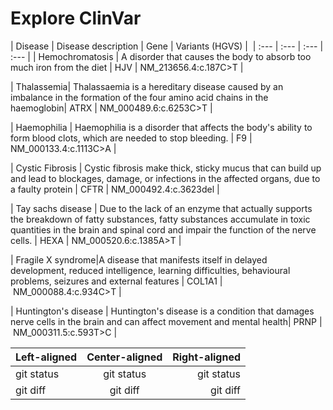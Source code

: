 
# Explore ClinVar

| Disease         | Disease description                                                   | Gene | Variants (HGVS)      | 
| :---            | :---                                                                  | :--- |  :---                |
| Hemochromatosis | A disorder that causes the body to absorb too much iron from the diet | HJV  | NM_213656.4:c.187C>T |


| Thalassemia| Thalassaemia is a hereditary disease caused by an imbalance in the formation of the four amino acid chains in the haemoglobin| ATRX | NM_000489.6:c.6253C>T |

| Haemophilia | Haemophilia is a disorder that affects the body's ability to form blood clots, which are needed to stop bleeding. | F9 | NM_000133.4:c.1113C>A | 

| Cystic Fibrosis | Cystic fibrosis make thick, sticky mucus that can build up and lead to blockages, damage, or infections in the affected organs, due to a faulty protein | CFTR | NM_000492.4:c.3623del | 

| Tay sachs disease | Due to the lack of an enzyme that actually supports the breakdown of fatty substances, fatty substances accumulate in toxic quantities in the brain and spinal cord and impair the function of the nerve cells. | HEXA | NM_000520.6:c.1385A>T | 

| Fragile X syndrome|A disease that manifests itself in delayed development, reduced intelligence, learning difficulties, behavioural problems, seizures and external features | COL1A1 | NM_000088.4:c.934C>T | 

| Huntington's disease | Huntington's disease is a condition that damages nerve cells in the brain and can affect movement  and mental health| PRNP | NM_000311.5:c.593T>C | 


| Left-aligned | Center-aligned | Right-aligned |  
| :---         |     :---:      |          ---: |
| git status   | git status     | git status    |
| git diff     | git diff       | git diff      |

